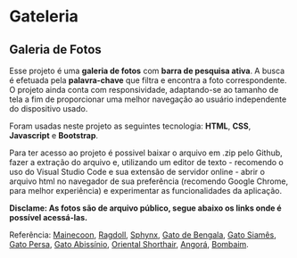 # Gateleria
## Galeria de Fotos

Esse projeto é uma **galeria de fotos** com **barra de pesquisa ativa**. A busca é efetuada pela **palavra-chave** que filtra e encontra a foto correspondente.
O projeto ainda conta com responsividade, adaptando-se ao tamanho de tela a fim de proporcionar uma melhor navegação ao usuário independente do dispositivo usado.

Foram usadas neste projeto as seguintes tecnologia: **HTML**, **CSS**, **Javascript** e **Bootstrap**. 

Para ter acesso ao projeto é possivel baixar o arquivo em .zip pelo Github, fazer a extração do arquivo e, utilizando um editor de texto - recomendo o uso do Visual Studio Code e sua extensão 
de servidor online - abrir o arquivo html no navegador de sua preferência (recomendo Google Chrome, para melhor experiência) e experimentar as funcionalidades da aplicação.



**Disclame: As fotos são de arquivo público, segue abaixo os links onde é possível acessá-las.**

Referência:
[Mainecoon](URL "(https://www.pexels.com/pt-br/foto/animal-animal-de-estimacao-pet-adoravel-8371164/)"),
[Ragdoll](URL "(https://www.pexels.com/pt-br/foto/natureza-pets-animais-de-estimacao-animais-domesticos-18850511/)"),
[Sphynx](URL "(https://www.pexels.com/pt-br/foto/fotografia-com-foco-seletivo-de-um-gato-esfinge-deitado-na-colcha-991831/)"),
[Gato de Bengala](URL "(https://unsplash.com/pt-br/fotografias/gato-marrom-e-preto-deitado-em-tecido-branco-gPKQNLHNCA4)"),
[Gato Siamês](URL "(https://pixnio.com/fauna-animals/cats-and-kittens/siamese-cat-portrait-cute-kitten-animal-feline-furniture#)"),
[Gato Persa](URL "(https://br.freepik.com/fotos-gratis/composicao-de-animais-de-estimacao-adoravel-com-gato-branco-com-sono_3442162.htm#fromView=keyword&page=1&position=27&uuid=e698bd7b-9da1-42e0-9b10-03c73ef19a8b)"),
[Gato Abissínio](URL "(https://pixabay.com/pt/photos/gatinhos-gato-abiss%C3%ADnio-4917770/)"),
[Oriental Shorthair](URL "(https://pixabay.com/photos/cat-kitten-cat-baby-curious-408709/)"),
[Angorá](URL "(https://www.pexels.com/photo/close-up-photo-of-a-turkish-angora-cat-12100910/)"),
[Bombaim](URL "(https://www.freepik.com/free-photo/selective-focus-shot-cute-black-car-with-beautiful-green-eyes_16225781.htm#fromView=search&page=1&position=27&uuid=4cabdcf6-10d2-4603-9767-f1199d362786&new_detail=true)").

